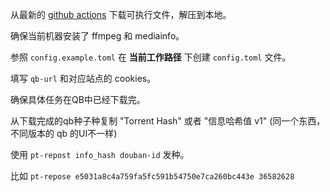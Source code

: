 从最新的 [github actions](https://github.com/trim21/pt-repost/actions/workflows/build.yaml?query=branch%3Amaster)
下载可执行文件，解压到本地。

确保当前机器安装了 ffmpeg 和 mediainfo。

参照 `config.example.toml` 在 **当前工作路径** 下创建 `config.toml` 文件。

填写 `qb-url` 和对应站点的 cookies。

确保具体任务在QB中已经下载完。

从下载完成的qb种子种复制 "Torrent Hash" 或者 "信息哈希值 v1" (同一个东西，不同版本的 qb 的UI不一样)

使用 `pt-repost info_hash douban-id` 发种。

比如 `pt-repose e5031a8c4a759fa5fc591b54750e7ca260bc443e 36582628`
